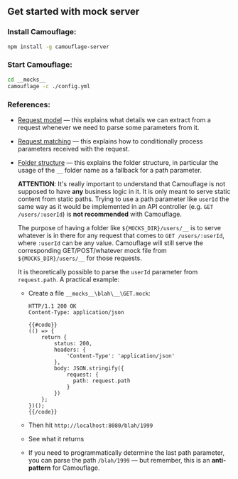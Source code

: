 ## Get started with mock server

### Install Camouflage:

```sh
npm install -g camouflage-server
```

### Start Camouflage:

```sh
cd __mocks__
camouflage -c ./config.yml
```

### References:

- [Request model](https://testinggospels.github.io/camouflage/request-model) — this explains what details we can extract from a request whenever we need to parse some parameters from it.
- [Request matching](https://testinggospels.github.io/camouflage/request-matching/) — this explains how to conditionally process parameters received with the request.
- [Folder structure](http://testinggospels.github.io/camouflage/folder-structure/) — this explains the folder structure, in particular the usage of the `__` folder name as a fallback for a path parameter.

  **ATTENTION**: It's really important to understand that Camouflage is not supposed to have **any** business logic in it. It is only meant to serve static content from static paths. Trying to use a path parameter like `userId` the same way as it would be implemented in an API controller (e.g. `GET /users/:userId`) is **not recommended** with Camouflage.

  The purpose of having a folder like `${MOCKS_DIR}/users/__` is to serve whatever is in there for any request that comes to `GET /users/:userId`, where `:userId` can be any value. Camouflage will still serve the corresponding GET/POST/whatever mock file from `${MOCKS_DIR}/users/__` for those requests.

  It is theoretically possible to parse the `userId` parameter from `request.path`. A practical example:

  - Create a file `__mocks__\blah\__\GET.mock`:

    ```
    HTTP/1.1 200 OK
    Content-Type: application/json

    {{#code}}
    (() => {
        return {
            status: 200,
            headers: {
                'Content-Type': 'application/json'
            },
            body: JSON.stringify({
                request: {
                  path: request.path
                }
            })
        };
    })();
    {{/code}}
    ```

  - Then hit `http://localhost:8080/blah/1999`
  - See what it returns
  - If you need to programmatically determine the last path parameter, you can parse the path `/blah/1999` — but remember, this is an **anti-pattern** for Camouflage.
